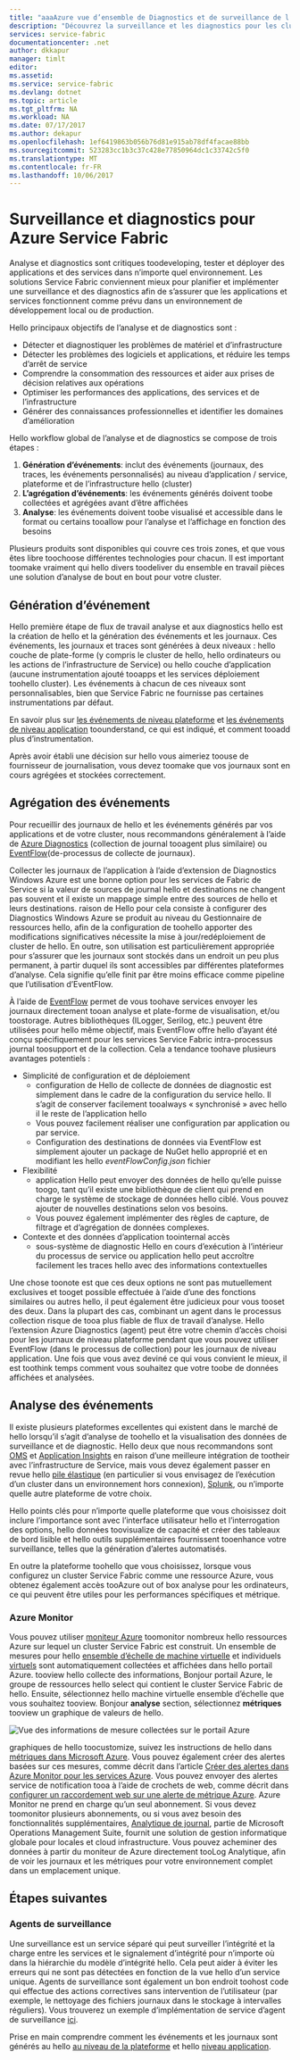 ```yaml
---
title: "aaaAzure vue d’ensemble de Diagnostics et de surveillance de l’infrastructure de Service | Documents Microsoft"
description: "Découvrez la surveillance et les diagnostics pour les clusters, applications et services Azure Service Fabric."
services: service-fabric
documentationcenter: .net
author: dkkapur
manager: timlt
editor: 
ms.assetid: 
ms.service: service-fabric
ms.devlang: dotnet
ms.topic: article
ms.tgt_pltfrm: NA
ms.workload: NA
ms.date: 07/17/2017
ms.author: dekapur
ms.openlocfilehash: 1ef6419863b056b76d81e915ab78df4facae88bb
ms.sourcegitcommit: 523283cc1b3c37c428e77850964dc1c33742c5f0
ms.translationtype: MT
ms.contentlocale: fr-FR
ms.lasthandoff: 10/06/2017
---
```

# <a name="monitoring-and-diagnostics-for-azure-service-fabric"></a>Surveillance et diagnostics pour Azure Service Fabric

Analyse et diagnostics sont critiques toodeveloping, tester et déployer des applications et des services dans n’importe quel environnement. Les solutions Service Fabric conviennent mieux pour planifier et implémenter une surveillance et des diagnostics afin de s’assurer que les applications et services fonctionnent comme prévu dans un environnement de développement local ou de production.

Hello principaux objectifs de l’analyse et de diagnostics sont :
* Détecter et diagnostiquer les problèmes de matériel et d’infrastructure
* Détecter les problèmes des logiciels et applications, et réduire les temps d’arrêt de service
* Comprendre la consommation des ressources et aider aux prises de décision relatives aux opérations
* Optimiser les performances des applications, des services et de l’infrastructure
* Générer des connaissances professionnelles et identifier les domaines d’amélioration


Hello workflow global de l’analyse et de diagnostics se compose de trois étapes :

1. **Génération d’événements**: inclut des événements (journaux, des traces, les événements personnalisés) au niveau d’application / service, plateforme et de l’infrastructure hello (cluster)
2. **L’agrégation d’événements**: les événements générés doivent toobe collectées et agrégées avant d’être affichées
3. **Analyse**: les événements doivent toobe visualisé et accessible dans le format ou certains tooallow pour l’analyse et l’affichage en fonction des besoins

Plusieurs produits sont disponibles qui couvre ces trois zones, et que vous êtes libre toochoose différentes technologies pour chacun. Il est important toomake vraiment qui hello divers toodeliver du ensemble en travail pièces une solution d’analyse de bout en bout pour votre cluster.

## <a name="event-generation"></a>Génération d’événement

Hello première étape de flux de travail analyse et aux diagnostics hello est la création de hello et la génération des événements et les journaux. Ces événements, les journaux et traces sont générées à deux niveaux : hello couche de plate-forme (y compris le cluster de hello, hello ordinateurs ou les actions de l’infrastructure de Service) ou hello couche d’application (aucune instrumentation ajouté tooapps et les services déploiement toohello cluster). Les événements à chacun de ces niveaux sont personnalisables, bien que Service Fabric ne fournisse pas certaines instrumentations par défaut.

En savoir plus sur [les événements de niveau plateforme](service-fabric-diagnostics-event-generation-infra.md) et [les événements de niveau application](service-fabric-diagnostics-event-generation-app.md) toounderstand, ce qui est indiqué, et comment tooadd plus d’instrumentation.

Après avoir établi une décision sur hello vous aimeriez toouse de fournisseur de journalisation, vous devez toomake que vos journaux sont en cours agrégées et stockées correctement.

## <a name="event-aggregation"></a>Agrégation des événements

Pour recueillir des journaux de hello et les événements générés par vos applications et de votre cluster, nous recommandons généralement à l’aide de [Azure Diagnostics](service-fabric-diagnostics-event-aggregation-wad.md) (collection de journal tooagent plus similaire) ou [EventFlow](service-fabric-diagnostics-event-aggregation-eventflow.md)(de-processus de collecte de journaux).

Collecter les journaux de l’application à l’aide d’extension de Diagnostics Windows Azure est une bonne option pour les services de Fabric de Service si la valeur de sources de journal hello et destinations ne changent pas souvent et il existe un mappage simple entre des sources de hello et leurs destinations. raison de Hello pour cela consiste à configurer des Diagnostics Windows Azure se produit au niveau du Gestionnaire de ressources hello, afin de la configuration de toohello apporter des modifications significatives nécessite la mise à jour/redéploiement de cluster de hello. En outre, son utilisation est particulièrement appropriée pour s’assurer que les journaux sont stockés dans un endroit un peu plus permanent, à partir duquel ils sont accessibles par différentes plateformes d’analyse. Cela signifie qu’elle finit par être moins efficace comme pipeline que l’utilisation d’EventFlow.

À l’aide de [EventFlow](https://github.com/Azure/diagnostics-eventflow) permet de vous toohave services envoyer les journaux directement tooan analyse et plate-forme de visualisation, et/ou toostorage. Autres bibliothèques (ILogger, Serilog, etc.) peuvent être utilisées pour hello même objectif, mais EventFlow offre hello d’ayant été conçu spécifiquement pour les services Service Fabric intra-processus journal toosupport et de la collection. Cela a tendance toohave plusieurs avantages potentiels :

* Simplicité de configuration et de déploiement
    * configuration de Hello de collecte de données de diagnostic est simplement dans le cadre de la configuration du service hello. Il s’agit de conserver facilement tooalways « synchronisé » avec hello il le reste de l’application hello
    * Vous pouvez facilement réaliser une configuration par application ou par service.
    * Configuration des destinations de données via EventFlow est simplement ajouter un package de NuGet hello approprié et en modifiant les hello *eventFlowConfig.json* fichier
* Flexibilité
    * application Hello peut envoyer des données de hello qu’elle puisse toogo, tant qu’il existe une bibliothèque de client qui prend en charge le système de stockage de données hello ciblé. Vous pouvez ajouter de nouvelles destinations selon vos besoins.
    * Vous pouvez également implémenter des règles de capture, de filtrage et d’agrégation de données complexes.
* Contexte et des données d’application toointernal accès
    * sous-système de diagnostic Hello en cours d’exécution à l’intérieur du processus de service ou application hello peut accroître facilement les traces hello avec des informations contextuelles

Une chose toonote est que ces deux options ne sont pas mutuellement exclusives et tooget possible effectuée à l’aide d’une des fonctions similaires ou autres hello, il peut également être judicieux pour vous tooset des deux. Dans la plupart des cas, combinant un agent dans le processus collection risque de tooa plus fiable de flux de travail d’analyse. Hello l’extension Azure Diagnostics (agent) peut être votre chemin d’accès choisi pour les journaux de niveau plateforme pendant que vous pouvez utiliser EventFlow (dans le processus de collection) pour les journaux de niveau application. Une fois que vous avez deviné ce qui vous convient le mieux, il est toothink temps comment vous souhaitez que votre toobe de données affichées et analysées.

## <a name="event-analysis"></a>Analyse des événements

Il existe plusieurs plateformes excellentes qui existent dans le marché de hello lorsqu’il s’agit d’analyse de toohello et la visualisation des données de surveillance et de diagnostic. Hello deux que nous recommandons sont [OMS](service-fabric-diagnostics-event-analysis-oms.md) et [Application Insights](service-fabric-diagnostics-event-analysis-appinsights.md) en raison d’une meilleure intégration de tootheir avec l’infrastructure de Service, mais vous devez également passer en revue hello [pile élastique](https://www.elastic.co/products) (en particulier si vous envisagez de l’exécution d’un cluster dans un environnement hors connexion), [Splunk](https://www.splunk.com/), ou n’importe quelle autre plateforme de votre choix.

Hello points clés pour n’importe quelle plateforme que vous choisissez doit inclure l’importance sont avec l’interface utilisateur hello et l’interrogation des options, hello données toovisualize de capacité et créer des tableaux de bord lisible et hello outils supplémentaires fournissent tooenhance votre surveillance, telles que la génération d’alertes automatisés.

En outre la plateforme toohello que vous choisissez, lorsque vous configurez un cluster Service Fabric comme une ressource Azure, vous obtenez également accès tooAzure out of box analyse pour les ordinateurs, ce qui peuvent être utiles pour les performances spécifiques et métrique.

### <a name="azure-monitor"></a>Azure Monitor

Vous pouvez utiliser [moniteur Azure](../monitoring-and-diagnostics/monitoring-overview.md) toomonitor nombreux hello ressources Azure sur lequel un cluster Service Fabric est construit. Un ensemble de mesures pour hello [ensemble d’échelle de machine virtuelle](../monitoring-and-diagnostics/monitoring-supported-metrics.md#microsoftcomputevirtualmachinescalesets) et individuels [virtuels](../monitoring-and-diagnostics/monitoring-supported-metrics.md#microsoftcomputevirtualmachinescalesetsvirtualmachines) sont automatiquement collectées et affichées dans hello portail Azure. tooview hello collecte des informations, Bonjour portail Azure, le groupe de ressources hello select qui contient le cluster Service Fabric de hello. Ensuite, sélectionnez hello machine virtuelle ensemble d’échelle que vous souhaitez tooview. Bonjour **analyse** section, sélectionnez **métriques** tooview un graphique de valeurs de hello.

![Vue des informations de mesure collectées sur le portail Azure](media/service-fabric-diagnostics-overview/azure-monitoring-metrics.png)

graphiques de hello toocustomize, suivez les instructions de hello dans [métriques dans Microsoft Azure](../monitoring-and-diagnostics/insights-how-to-customize-monitoring.md). Vous pouvez également créer des alertes basées sur ces mesures, comme décrit dans l’article [Créer des alertes dans Azure Monitor pour les services Azure](../monitoring-and-diagnostics/insights-alerts-portal.md). Vous pouvez envoyer des alertes service de notification tooa à l’aide de crochets de web, comme décrit dans [configurer un raccordement web sur une alerte de métrique Azure](../monitoring-and-diagnostics/insights-webhooks-alerts.md). Azure Monitor ne prend en charge qu’un seul abonnement. Si vous devez toomonitor plusieurs abonnements, ou si vous avez besoin des fonctionnalités supplémentaires, [Analytique de journal](https://azure.microsoft.com/documentation/services/log-analytics/), partie de Microsoft Operations Management Suite, fournit une solution de gestion informatique globale pour locales et cloud infrastructure. Vous pouvez acheminer des données à partir du moniteur de Azure directement tooLog Analytique, afin de voir les journaux et les métriques pour votre environnement complet dans un emplacement unique.

## <a name="next-steps"></a>Étapes suivantes

### <a name="watchdogs"></a>Agents de surveillance

Une surveillance est un service séparé qui peut surveiller l’intégrité et la charge entre les services et le signalement d’intégrité pour n’importe où dans la hiérarchie du modèle d’intégrité hello. Cela peut aider à éviter les erreurs qui ne sont pas détectées en fonction de la vue hello d’un service unique. Agents de surveillance sont également un bon endroit toohost code qui effectue des actions correctives sans intervention de l’utilisateur (par exemple, le nettoyage des fichiers journaux dans le stockage à intervalles réguliers). Vous trouverez un exemple d’implémentation de service d’agent de surveillance [ici](https://github.com/Azure-Samples/service-fabric-watchdog-service).

Prise en main comprendre comment les événements et les journaux sont générés au hello [au niveau de la plateforme](service-fabric-diagnostics-event-generation-infra.md) et hello [niveau application](service-fabric-diagnostics-event-generation-app.md).
